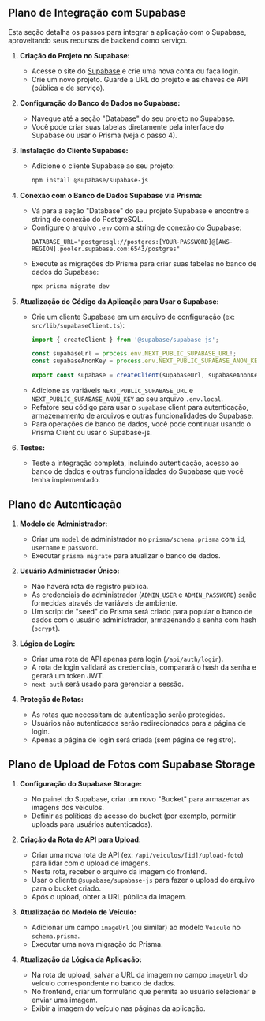 ## Plano de Integração com Supabase

Esta seção detalha os passos para integrar a aplicação com o Supabase, aproveitando seus recursos de backend como serviço.

1.  **Criação do Projeto no Supabase:**
    *   Acesse o site do [Supabase](https://supabase.com/) e crie uma nova conta ou faça login.
    *   Crie um novo projeto. Guarde a URL do projeto e as chaves de API (pública e de serviço).

2.  **Configuração do Banco de Dados no Supabase:**
    *   Navegue até a seção "Database" do seu projeto no Supabase.
    *   Você pode criar suas tabelas diretamente pela interface do Supabase ou usar o Prisma (veja o passo 4).

3.  **Instalação do Cliente Supabase:**
    *   Adicione o cliente Supabase ao seu projeto:
        ```bash
        npm install @supabase/supabase-js
        ```

4.  **Conexão com o Banco de Dados Supabase via Prisma:**
    *   Vá para a seção "Database" do seu projeto Supabase e encontre a string de conexão do PostgreSQL.
    *   Configure o arquivo `.env` com a string de conexão do Supabase:
        ```
        DATABASE_URL="postgresql://postgres:[YOUR-PASSWORD]@[AWS-REGION].pooler.supabase.com:6543/postgres"
        ```
    *   Execute as migrações do Prisma para criar suas tabelas no banco de dados do Supabase:
        ```bash
        npx prisma migrate dev
        ```

5.  **Atualização do Código da Aplicação para Usar o Supabase:**
    *   Crie um cliente Supabase em um arquivo de configuração (ex: `src/lib/supabaseClient.ts`):
        ```typescript
        import { createClient } from '@supabase/supabase-js';

        const supabaseUrl = process.env.NEXT_PUBLIC_SUPABASE_URL!;
        const supabaseAnonKey = process.env.NEXT_PUBLIC_SUPABASE_ANON_KEY!;

        export const supabase = createClient(supabaseUrl, supabaseAnonKey);
        ```
    *   Adicione as variáveis `NEXT_PUBLIC_SUPABASE_URL` e `NEXT_PUBLIC_SUPABASE_ANON_KEY` ao seu arquivo `.env.local`.
    *   Refatore seu código para usar o `supabase` client para autenticação, armazenamento de arquivos e outras funcionalidades do Supabase.
    *   Para operações de banco de dados, você pode continuar usando o Prisma Client ou usar o Supabase-js.

6.  **Testes:**
    *   Teste a integração completa, incluindo autenticação, acesso ao banco de dados e outras funcionalidades do Supabase que você tenha implementado.

## Plano de Autenticação

1.  **Modelo de Administrador:**
    *   Criar um `model` de administrador no `prisma/schema.prisma` com `id`, `username` e `password`.
    *   Executar `prisma migrate` para atualizar o banco de dados.

2.  **Usuário Administrador Único:**
    *   Não haverá rota de registro pública.
    *   As credenciais do administrador (`ADMIN_USER` e `ADMIN_PASSWORD`) serão fornecidas através de variáveis de ambiente.
    *   Um script de "seed" do Prisma será criado para popular o banco de dados com o usuário administrador, armazenando a senha com hash (`bcrypt`).

3.  **Lógica de Login:**
    *   Criar uma rota de API apenas para login (`/api/auth/login`).
    *   A rota de login validará as credenciais, comparará o hash da senha e gerará um token JWT.
    *   `next-auth` será usado para gerenciar a sessão.

4.  **Proteção de Rotas:**
    *   As rotas que necessitam de autenticação serão protegidas.
    *   Usuários não autenticados serão redirecionados para a página de login.
    *   Apenas a página de login será criada (sem página de registro).

## Plano de Upload de Fotos com Supabase Storage

1.  **Configuração do Supabase Storage:**
    *   No painel do Supabase, criar um novo "Bucket" para armazenar as imagens dos veículos.
    *   Definir as políticas de acesso do bucket (por exemplo, permitir uploads para usuários autenticados).

2.  **Criação da Rota de API para Upload:**
    *   Criar uma nova rota de API (ex: `/api/veiculos/[id]/upload-foto`) para lidar com o upload de imagens.
    *   Nesta rota, receber o arquivo da imagem do frontend.
    *   Usar o cliente `@supabase/supabase-js` para fazer o upload do arquivo para o bucket criado.
    *   Após o upload, obter a URL pública da imagem.

3.  **Atualização do Modelo de Veículo:**
    *   Adicionar um campo `imageUrl` (ou similar) ao modelo `Veiculo` no `schema.prisma`.
    *   Executar uma nova migração do Prisma.

4.  **Atualização da Lógica da Aplicação:**
    *   Na rota de upload, salvar a URL da imagem no campo `imageUrl` do veículo correspondente no banco de dados.
    *   No frontend, criar um formulário que permita ao usuário selecionar e enviar uma imagem.
    *   Exibir a imagem do veículo nas páginas da aplicação.